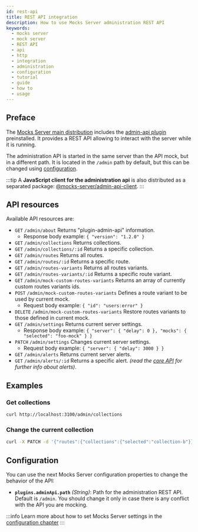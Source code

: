 ```yaml
---
id: rest-api
title: REST API integration
description: How to use Mocks Server administration REST API
keywords:
  - mocks server
  - mock server
  - REST API
  - api
  - http
  - integration
  - administration
  - configuration
  - tutorial
  - guide
  - how to
  - usage
---
```


## Preface

The [Mocks Server main distribution](https://github.com/mocks-server/main/tree/master/packages/main) includes the [admin-api plugin](https://github.com/mocks-server/main/tree/master/packages/plugin-admin-api) preinstalled. It provides a REST API allowing to interact with the server while it is running.

The administration API is started in the same server than the API mock, but in a different path. It is located in the `/admin` path by default, but this can be changed using [configuration](#configuration).

:::tip
A __JavaScript client for the administration api__ is also distributed as a separated package: [@mocks-server/admin-api-client](https://github.com/mocks-server/main/tree/master/packages/admin-api-client).
:::

## API resources

Available API resources are:

* `GET` `/admin/about` Returns "plugin-admin-api" information.
  * Response body example: `{ "version": "1.2.0" }`
* `GET` `/admin/collections` Returns collections.
* `GET` `/admin/collections/:id` Returns a specific collection.
* `GET` `/admin/routes` Returns all routes.
* `GET` `/admin/routes/:id` Returns a specific route.
* `GET` `/admin/routes-variants` Returns all routes variants.
* `GET` `/admin/routes-variants/:id` Returns a specific route variant.
* `GET` `/admin/mock-custom-routes-variants` Returns an array of currently custom routes variants ids.
* `POST` `/admin/mock-custom-routes-variants` Defines a route variant to be used by current mock.
  * Request body example: `{ "id": "users:error" }`
* `DELETE` `/admin/mock-custom-routes-variants` Restore routes variants to those defined in current mock.
* `GET` `/admin/settings` Returns current server settings.
  * Response body example: `{ "server": { "delay": 0 }, "mocks": { "selected": "foo-mock" } }`
* `PATCH` `/admin/settings` Changes current server settings.
  * Request body example: `{ "server": { "delay": 3000 } }`
* `GET` `/admin/alerts` Returns current server alerts.
* `GET` `/admin/alerts/:id` Returns a specific alert. _(read the [core API](api/core.md) for further info about alerts)_.

## Examples

### Get collections

```bash
curl http://localhost:3100/admin/collections
```

### Change the current collection

```bash
curl -X PATCH -d '{"routes":{"collections":{"selected":"collection-b"}}}' -H 'Content-Type: application/json' http://localhost:3100/admin/settings
```

## Configuration

You can use the next Mocks Server configuration properties to change the behavior of the API:

* __`plugins.adminApi.path`__ _(String)_: Path for the administration REST API. Default is `/admin`. You should change it only in case there is any conflict with the API you are mocking.

:::info
Learn more about how to set Mocks Server settings in the [configuration chapter](configuration/how-to-change-settings.md)
:::
